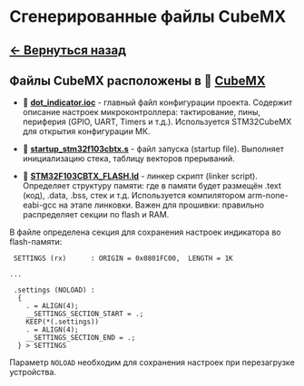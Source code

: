 # Сгенерированные файлы CubeMX

## **[<- Вернуться назад](../README.md)**

## Файлы CubeMX расположены в 📂 **[CubeMX](../CubeMX/)**

- 📄 **[dot_indicator.ioc](./dot_indicator.ioc)** - главный файл конфигурации проекта. Содержит описание настроек микроконтроллера: тактирование, пины, периферия (GPIO, UART, Timers и т.д.). Используется STM32CubeMX для открытия конфигурации МК.

- 📄 **[startup_stm32f103cbtx.s](./startup_stm32f103cbtx.s)** - файл запуска (startup file).
  Выполняет инициализацию стека, таблицу векторов прерываний.

- 📄 **[STM32F103CBTX_FLASH.ld](./STM32F103CBTX_FLASH.ld)** - линкер скрипт (linker script). Определяет структуру памяти: где в памяти будет размещён .text (код), .data, .bss, стек и т.д. Используется компилятором arm-none-eabi-gcc на этапе линковки. Важен для прошивки: правильно распределяет секции по flash и RAM.

В файле определена секция для сохранения настроек индикатора во flash-памяти:

```ld
 SETTINGS (rx)		: ORIGIN = 0x0801FC00,	LENGTH = 1K

...

 .settings (NOLOAD) :
  {
	. = ALIGN(4);
	__SETTINGS_SECTION_START = .;
	KEEP(*(.settings))
	. = ALIGN(4);
	__SETTINGS_SECTION_END = .;
  } > SETTINGS

```

Параметр `NOLOAD` необходим для сохранения настроек при перезагрузке устройства.
